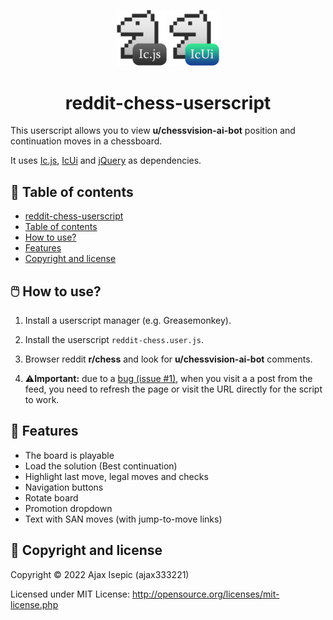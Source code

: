 <p align="center"><a href="https://github.com/ajax333221/isepic-chess"><img width="80" src="https://github.com/ajax333221/isepic-chess-ui/raw/master/css/images/ic_logo.png" alt="Ic.js logo"></a> <a href="https://github.com/ajax333221/isepic-chess-ui"><img width="80" src="https://github.com/ajax333221/isepic-chess-ui/raw/master/css/images/ic_ui_logo.png" alt="IcUi logo"></a></p>

<h1 align="center">reddit-chess-userscript</h1>

This userscript allows you to view **u/chessvision-ai-bot** position and continuation moves in a chessboard.

It uses <a href="https://github.com/ajax333221/isepic-chess">Ic.js</a>, <a href="https://github.com/ajax333221/isepic-chess-ui">IcUi</a> and <a href="https://github.com/jquery/jquery">jQuery</a> as dependencies.

:pushpin: Table of contents
-------------

- [reddit-chess-userscript](https://github.com/ajax333221/reddit-chess-userscript#reddit-chess-userscript)
- [Table of contents](https://github.com/ajax333221/reddit-chess-userscript#pushpin-table-of-contents)
- [How to use?](https://github.com/ajax333221/reddit-chess-userscript#computer_mouse-how-to-use)
- [Features](https://github.com/ajax333221/reddit-chess-userscript#rocket-features)
- [Copyright and license](https://github.com/ajax333221/reddit-chess-userscript#page_facing_up-copyright-and-license)

:computer_mouse: How to use?
-------------

1. Install a userscript manager (e.g. Greasemonkey).

2. Install the userscript `reddit-chess.user.js`.

3. Browser reddit **r/chess** and look for **u/chessvision-ai-bot** comments.

4. :warning:**Important:** due to a <a href="https://github.com/ajax333221/reddit-chess-userscript/issues/1">bug (issue #1)</a>, when you visit a a post from the feed, you need to refresh the page or visit the URL directly for the script to work.

:rocket: Features
-------------

- The board is playable
- Load the solution (Best continuation)
- Highlight last move, legal moves and checks
- Navigation buttons
- Rotate board
- Promotion dropdown
- Text with SAN moves (with jump-to-move links)

:page_facing_up: Copyright and license
-------------

Copyright © 2022 Ajax Isepic (ajax333221)

Licensed under MIT License: http://opensource.org/licenses/mit-license.php
